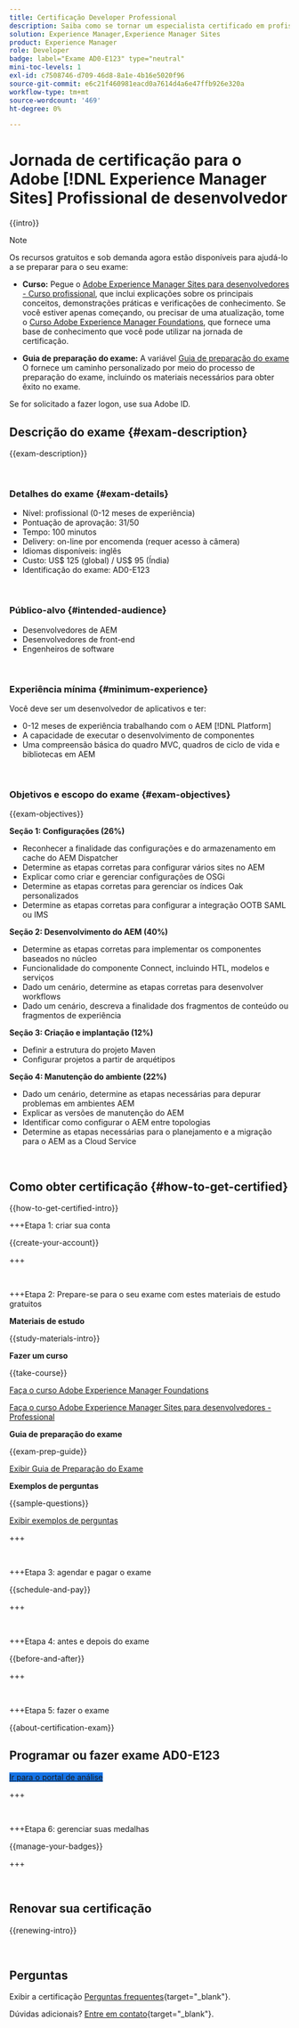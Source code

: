 ```yaml
---
title: Certificação Developer Professional
description: Saiba como se tornar um especialista certificado em profissionais de negócios Adobe no [!DNL Experience Manager Sites].
solution: Experience Manager,Experience Manager Sites
product: Experience Manager
role: Developer
badge: label="Exame AD0-E123" type="neutral"
mini-toc-levels: 1
exl-id: c7508746-d709-46d8-8a1e-4b16e5020f96
source-git-commit: e6c21f460981eacd0a7614d4a6e47ffb926e320a
workflow-type: tm+mt
source-wordcount: '469'
ht-degree: 0%

---
```


# Jornada de certificação para o Adobe [!DNL Experience Manager Sites] Profissional de desenvolvedor

{{intro}}

>[!NOTE]
>
>Os recursos gratuitos e sob demanda agora estão disponíveis para ajudá-lo a se preparar para o seu exame:
>
>* **Curso:** Pegue o [Adobe Experience Manager Sites para desenvolvedores - Curso profissional](https://app.rockinfo.com/courses/105), que inclui explicações sobre os principais conceitos, demonstrações práticas e verificações de conhecimento. Se você estiver apenas começando, ou precisar de uma atualização, tome o [Curso Adobe Experience Manager Foundations](https://app.rockinfo.com/courses/240), que fornece uma base de conhecimento que você pode utilizar na jornada de certificação.
>
>* **Guia de preparação do exame:** A variável [Guia de preparação do exame](https://app.rockinfo.com/courses/playScorm/381) O fornece um caminho personalizado por meio do processo de preparação do exame, incluindo os materiais necessários para obter êxito no exame.
>
>Se for solicitado a fazer logon, use sua Adobe ID.

## Descrição do exame {#exam-description}

{{exam-description}}

<br>

### Detalhes do exame {#exam-details}

* Nível: profissional (0-12 meses de experiência)
* Pontuação de aprovação: 31/50
* Tempo: 100 minutos
* Delivery: on-line por encomenda (requer acesso à câmera)
* Idiomas disponíveis: inglês
* Custo: US$ 125 (global) / US$ 95 (Índia)
* Identificação do exame: AD0-E123

<br>

### Público-alvo {#intended-audience}

* Desenvolvedores de AEM
* Desenvolvedores de front-end
* Engenheiros de software

<br>

### Experiência mínima {#minimum-experience}

Você deve ser um desenvolvedor de aplicativos e ter:

* 0-12 meses de experiência trabalhando com o AEM [!DNL Platform]
* A capacidade de executar o desenvolvimento de componentes
* Uma compreensão básica do quadro MVC, quadros de ciclo de vida e bibliotecas em AEM

<br>

### Objetivos e escopo do exame {#exam-objectives}

{{exam-objectives}}

**Seção 1: Configurações (26%)**

* Reconhecer a finalidade das configurações e do armazenamento em cache do AEM Dispatcher
* Determine as etapas corretas para configurar vários sites no AEM
* Explicar como criar e gerenciar configurações de OSGi
* Determine as etapas corretas para gerenciar os índices Oak personalizados
* Determine as etapas corretas para configurar a integração OOTB SAML ou IMS

**Seção 2: Desenvolvimento do AEM (40%)**

* Determine as etapas corretas para implementar os componentes baseados no núcleo
* Funcionalidade do componente Connect, incluindo HTL, modelos e serviços
* Dado um cenário, determine as etapas corretas para desenvolver workflows
* Dado um cenário, descreva a finalidade dos fragmentos de conteúdo ou fragmentos de experiência

**Seção 3: Criação e implantação (12%)**

* Definir a estrutura do projeto Maven
* Configurar projetos a partir de arquétipos

**Seção 4: Manutenção do ambiente (22%)**

* Dado um cenário, determine as etapas necessárias para depurar problemas em ambientes AEM
* Explicar as versões de manutenção do AEM
* Identificar como configurar o AEM entre topologias
* Determine as etapas necessárias para o planejamento e a migração para o AEM as a Cloud Service

<br>

## Como obter certificação {#how-to-get-certified}

{{how-to-get-certified-intro}}

+++Etapa 1: criar sua conta

{{create-your-account}}

+++

<br>

+++Etapa 2: Prepare-se para o seu exame com estes materiais de estudo gratuitos

**Materiais de estudo**

{{study-materials-intro}}

**Fazer um curso**

{{take-course}}

[Faça o curso Adobe Experience Manager Foundations](https://app.rockinfo.com/courses/240)

[Faça o curso Adobe Experience Manager Sites para desenvolvedores - Professional](https://app.rockinfo.com/courses/105)

**Guia de preparação do exame**

{{exam-prep-guide}}

[Exibir Guia de Preparação do Exame](https://app.rockinfo.com/courses/playScorm/381)

**Exemplos de perguntas**

{{sample-questions}}

[Exibir exemplos de perguntas](https://scorpion.caveon.com/launchpad/ad3-e123-adobe-experience-manager-sites-developer-professional-sample-questions)

+++

<br>

+++Etapa 3: agendar e pagar o exame

{{schedule-and-pay}}

+++

<br>

+++Etapa 4: antes e depois do exame

{{before-and-after}}

+++

<br>

+++Etapa 5: fazer o exame

{{about-certification-exam}}

## Programar ou fazer exame AD0-E123

<a href="https://www.certmetrics.com/adobe/candidate/examity_sso.aspx?eid=AD0-E123" target="_blank" class="spectrum-Button spectrum-Button--fill spectrum-Button--accent spectrum-Button--sizeM is-margin-bottom-big-big at-element-click-tracking" style="background-color:#1473E6">

<span class="spectrum-Button-label has-no-wrap">
   Ir para o portal de análise
</span>
</a>

+++

<br>

+++Etapa 6: gerenciar suas medalhas

{{manage-your-badges}}

+++

<br>

## Renovar sua certificação

{{renewing-intro}}

<br>

## Perguntas

Exibir a certificação [Perguntas frequentes](https://experienceleague.adobe.com/docs/certification/certification/faq.html){target="_blank"}.

Dúvidas adicionais? [Entre em contato](mailto:certif@adobe.com){target="_blank"}.

